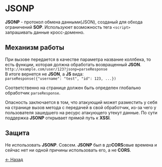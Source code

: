 # JSONP

**JSONP** - протокол обмена данными(JSON), созданый для обхода ограничений **SOP**. Используюет возможность тега `<script>` запрашивать данные кросс-доменно.  

## Механизм работы

При вызове передается в качестве параметра название коллбека, то есть функции, которая должна обработать возвращенный **JSON**.  
`http://example.com/user/123?jsonp=parseResponse`  
В итоге вернется не **JSON**, а **JS** вида:  
`parseResponse({"username": "test", "id": 123, ...})`

Соответственно на странице должен быть определен глобально обработчик `parseResponse`.

Опасность заключается в том, что атакующий может разместить у себя на странице вызов метода с передачей в свой обработчик, из-за чего у пользователя зашедшего на ресурс атакующего утекут данные. По сути поддержка **JSONP** открывает прямой путь к **XSSI**.  

## Защита

Не использовать **JSONP**. Совсем. **JSONP** был в до**CORS**овые времена и сейчас нет ни одной причины использовать его, а не **CORS**.

[← Назад](../README.md)
